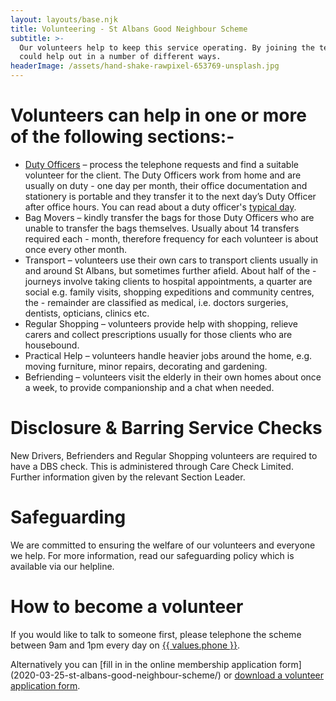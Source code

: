 ```yaml
---
layout: layouts/base.njk
title: Volunteering - St Albans Good Neighbour Scheme
subtitle: >-
  Our volunteers help to keep this service operating. By joining the team, you
  could help out in a number of different ways.
headerImage: /assets/hand-shake-rawpixel-653769-unsplash.jpg
---
```

# Volunteers can help in one or more of the following sections:-

* [Duty Officers](/a-duty-officers-day) – process the telephone requests and find a suitable volunteer for the client.  The Duty Officers work from home and are usually on duty - one day per month, their office documentation and stationery is portable and they transfer it to the next day’s Duty Officer after office hours.
  You can read about a duty officer's [typical day](/a-duty-officers-day).
* Bag Movers – kindly transfer the bags for those Duty Officers who are unable to transfer the bags themselves.  Usually about 14 transfers required each - month, therefore frequency for each volunteer is about once every other month.
* Transport – volunteers use their own cars to transport clients usually in and around St Albans, but sometimes further afield.  About half of the - journeys involve taking clients to hospital appointments, a quarter are social e.g. family visits, shopping expeditions and community centres, the - remainder are classified as medical, i.e. doctors surgeries, dentists, opticians, clinics etc.
* Regular Shopping – volunteers provide help with shopping, relieve carers and collect prescriptions usually for those clients who are housebound.
* Practical Help – volunteers handle heavier jobs around the home, e.g. moving furniture, minor repairs, decorating and gardening.
* Befriending – volunteers visit the elderly in their own homes about once a week, to provide companionship and a chat when needed.

# Disclosure & Barring Service Checks

New Drivers, Befrienders and Regular Shopping volunteers are required to have a DBS check. This is administered through Care Check Limited.  Further information given by the relevant Section Leader.

# Safeguarding

We are committed to ensuring the welfare of our volunteers and everyone we help. For more information, read our safeguarding policy which is available via our helpline.

# How to become a volunteer

If you would like to talk to someone first, please telephone the scheme between 9am and 1pm every day on
<a href="tel:{{ values.phone }}">{{ values.phone }}</a>.

Alternatively you can [fill in in the online membership application form] (2020-03-25-st-albans-good-neighbour-scheme/) or [download a volunteer application form](/assets/volunteer-form.doc).
